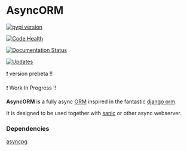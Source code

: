 # AsyncORM


[![pypi version](https://img.shields.io/pypi/v/asyncorm.svg)](https://pypi.python.org/pypi/asyncorm)

[![Code Health](https://landscape.io/github/monobot/asyncorm/development/landscape.svg)](https://landscape.io/github/monobot/asyncorm)

[![Documentation Status](https://readthedocs.org/projects/asyncorm/badge/?version=latest)](https://asyncorm.readthedocs.io/en/latest/?badge=latest)

[![Updates](https://pyup.io/repos/github/monobot/asyncorm/shield.svg)](https://pyup.io/account/repos/github/monobot/asyncorm/)



:exclamation: version prebeta !!

:exclamation: Work In Progress !!

**AsyncORM** is a fully async [ORM](https://en.wikipedia.org/wiki/Object-relational_mapping) inspired in the fantastic [django orm](https://docs.djangoproject.com/en/1.11/topics/db/).

It is designed to be used together with [sanic](https://github.com/channelcat/sanic) or other async webserver.

### Dependencies
[asyncpg](https://github.com/MagicStack/asyncpg)
